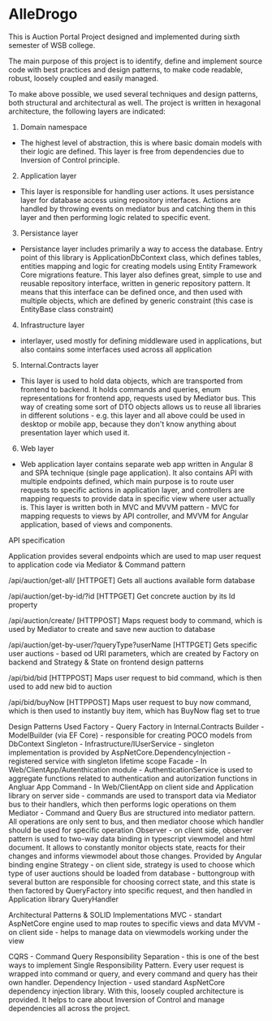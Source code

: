 # AlleDrogo
This is Auction Portal Project designed and implemented during sixth semester of WSB college.

The main purpose of this project is to identify, define and implement source code with best practices and design patterns, to make code readable, robust, loosely coupled and easily managed.

To make above possible, we used several techniques and design patterns, both structural and architectural as well.
The project is written in hexagonal architecture, the following layers are indicated:

1. Domain namespace
  - The highest level of abstraction, this is where basic domain models with their logic are defined. This layer is free from dependencies due to Inversion of Control principle.

2. Application layer
  - This layer is responsible for handling user actions. It uses persistance layer for database access using repository interfaces. Actions are handled by throwing events on mediator bus and catching them in this layer and then performing logic related to specific event.

3. Persistance layer
  - Persistance layer includes primarily a way to access the database. Entry point of this library is ApplicationDbContext class, which defines tables, entities mapping and logic for creating models using Entity Framework Core migrations feature. This layer also defines great, simple to use and reusable repository interface, written in generic repository pattern. It means that this interface can be defined once, and then used with multiple objects, which are defined by generic constraint (this case is EntityBase class constraint)

4. Infrastructure layer
  - interlayer, used mostly for defining middleware used in applications, but also contains some interfaces used across all application

5. Internal.Contracts layer
  - This layer is used to hold data objects, which are transported from frontend to backend. It holds commands and queries, enum representations for frontend app, requests used by Mediator bus. This way of creating some sort of DTO objects allows us to reuse all libraries in different solutions - e.g. this layer and all above could be used in desktop or mobile app, because they don't know anything about presentation layer which used it. 

6. Web layer
  - Web application layer contains separate web app written in Angular 8 and SPA technique (single page application). It also contains API with multiple endpoints defined, which main purpose is to route user requests to specific actions in application layer, and controllers are mapping requests to provide data in specific view where user actually is. This layer is written both in MVC and MVVM pattern - MVC for mapping requests to views by API controller, and MVVM for Angular application, based of views and components.

API specification

Application provides several endpoints which are used to map user request to application code via Mediator & Command pattern

/api/auction/get-all/ [HTTPGET]
Gets all auctions available form database

/api/auction/get-by-id/?id [HTTPGET]
Get concrete auction by its Id property

/api/auction/create/ [HTTPPOST]
Maps request body to command, which is used by Mediator to create and save new auction to database

/api/auction/get-by-user/?queryType?userName [HTTPGET]
Gets specific user auctions - based od URI parameters, which are created by Factory on backend and Strategy & State on frontend design patterns

/api/bid/bid [HTTPPOST]
Maps user request to bid command, which is then used to add new bid to auction

/api/bid/buyNow [HTTPPOST]
Maps user request to buy now command, which is then used to instantly buy item, which has BuyNow flag set to true

Design Patterns Used
Factory - Query Factory in Internal.Contracts
Builder - ModelBuilder (via EF Core) - responsible for creating POCO models from DbContext
Singleton - Infrastructure/IUserService - singleton implementation is provided by AspNetCore.DependencyInjection - registered service with singleton lifetime scope
Facade - In Web/ClientApp/Autenthication module - AuthenticationService is used to aggregate functions related to authentication and autorization functions in Angluar App
Command - In Web/ClientApp on client side and Application library on server side - commands are used to transport data via Mediator bus to their handlers, which then performs logic operations on them
Mediator - Command and Query Bus are structured into mediator pattern. All operations are only sent to bus, and then mediator choose which handler should be used for specific operation
Observer - on client side, observer pattern is used to two-way data binding in typescript viewmodel and html document. It allows to constantly monitor objects state, reacts for their changes and informs viewmodel about those changes. Provided by Angular binding engine
Strategy - on client side, strategy is used to choose which type of user auctions should be loaded from database - buttongroup with several button are responsible for choosing correct state, and this state is then factored by QueryFactory into specific request, and then handled in Application library QueryHandler

Architectural Patterns & SOLID Implementations
MVC - standart AspNetCore engine used to map routes to specific views and data
MVVM - on client side - helps to manage data on viewmodels working under the view

CQRS - Command Query Responsibility Separation - this is one of the best ways to implement Single Responsibility Pattern. Every user request is wrapped into command or query, and every command and query has their own handler.
Dependency Injection - used standard AspNetCore dependency injection library. With this, loosely coupled architecture is provided. It helps to care about Inversion of Control and manage dependencies all across the project.


